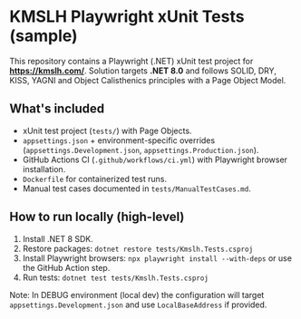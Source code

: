 # KMSLH Playwright xUnit Tests (sample)

This repository contains a Playwright (.NET) xUnit test project for **https://kmslh.com/**.
Solution targets **.NET 8.0** and follows SOLID, DRY, KISS, YAGNI and Object Calisthenics principles with a Page Object Model.

## What's included
- xUnit test project (`tests/`) with Page Objects.
- `appsettings.json` + environment-specific overrides (`appsettings.Development.json`, `appsettings.Production.json`).
- GitHub Actions CI (`.github/workflows/ci.yml`) with Playwright browser installation.
- `Dockerfile` for containerized test runs.
- Manual test cases documented in `tests/ManualTestCases.md`.

## How to run locally (high-level)
1. Install .NET 8 SDK.
2. Restore packages: `dotnet restore tests/Kmslh.Tests.csproj`
3. Install Playwright browsers: `npx playwright install --with-deps` or use the GitHub Action step.
4. Run tests: `dotnet test tests/Kmslh.Tests.csproj`

Note: In DEBUG environment (local dev) the configuration will target `appsettings.Development.json` and use `LocalBaseAddress` if provided.
